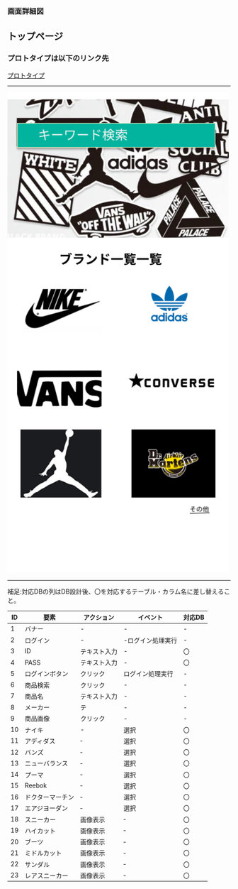 ### 画面詳細図
## トップページ
### プロトタイプは以下のリンク先
[プロトタイプ](https://www.figma.com/file/JhQm9Ui1YHcfrlBxm0ZR7p/Untitled?node-id=130%3A3)
*****
<img src="../img/topppage.png" width="500">

*****
補足:対応DBの列はDB設計後、〇を対応するテーブル・カラム名に差し替えること。

|ID|要素|アクション|イベント|対応DB|
|--|----|---------|--------|------|
|1 |バナー|- |- |- |
|2 |ログイン|- |-ログイン処理実行|- |
|3 |ID|テキスト入力|- |〇 |
|4 |PASS|テキスト入力|- |〇 |
|5 |ログインボタン|クリック|ログイン処理実行|-|
|6 |商品検索|クリック|- |- |
|7 |商品名|テキスト入力|- |- |
|8 |メーカー|テ|- |- |
|9|商品画像|クリック|-|-|
|10|ナイキ|-|選択|〇|
|11|アディダス|‐|選択|〇|
|12|バンズ|‐|選択|〇|
|13|ニューバランス|‐|選択|〇|
|14|プーマ|‐|選択|〇|
|15|Reebok|‐|選択|〇|
|16|ドクターマーチン|‐|選択|〇|
|17|エアジヨーダン|‐|選択|〇|
|18|スニーカー|画像表示|‐|〇|
|19|ハイカット|画像表示|‐|〇|
|20|ブーツ|画像表示|‐|〇|
|21|ミドルカット|画像表示|‐|〇|
|22|サンダル|画像表示|‐|〇|
|23|レアスニーカー|画像表示|‐|〇|

